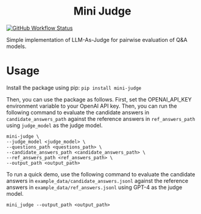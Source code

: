 <h1 align="center">
<span>Mini Judge</span>
</h1>

<a href="https://github.com/mrcabbage972/mini-judge/actions/workflows/pre-commit.yml">![GitHub Workflow Status](https://img.shields.io/github/actions/workflow/status/mrcabbage972/mini-judge/pre-commit.yml?label=pre-commit)</a>


Simple implementation of LLM-As-Judge for pairwise evaluation of Q&A models.

# Usage
Install the package using pip:
```pip install mini-judge```

Then, you can use the package as follows.
First, set the OPENAI_API_KEY environment variable to your OpenAI API key.
Then, you can run the following command to evaluate the candidate answers in `candidate_answers_path` against the reference answers in `ref_answers_path` using `judge_model` as the judge model.
```
mini-judge \
--judge_model <judge_model> \
--questions_path <questions_path> \
--candidate_answers_path <candidate_answers_path> \
--ref_answers_path <ref_answers_path> \
--output_path <output_path>
```

To run a quick demo, use the following command to evaluate the candidate answers in `example_data/candidate_answers.jsonl` against the reference answers in `example_data/ref_answers.jsonl` using GPT-4 as the judge model.
```
mini_judge --output_path <output_path>
```
